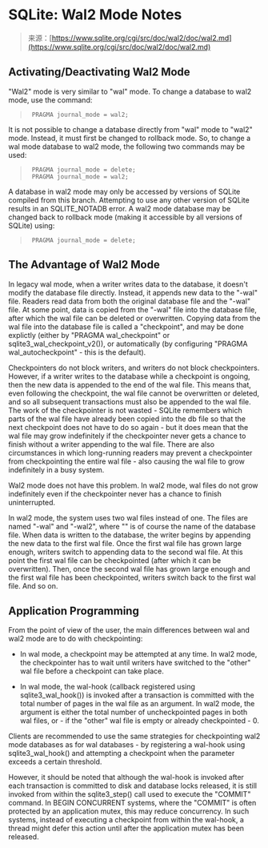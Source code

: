 <!--yml
category: 未分类
date: 2024-05-27 14:48:39
-->

# SQLite: Wal2 Mode Notes

> 来源：[https://www.sqlite.org/cgi/src/doc/wal2/doc/wal2.md](https://www.sqlite.org/cgi/src/doc/wal2/doc/wal2.md)

## Activating/Deactivating Wal2 Mode

"Wal2" mode is very similar to "wal" mode. To change a database to wal2 mode, use the command:

> ```
>  PRAGMA journal_mode = wal2; 
> ```

It is not possible to change a database directly from "wal" mode to "wal2" mode. Instead, it must first be changed to rollback mode. So, to change a wal mode database to wal2 mode, the following two commands may be used:

> ```
>  PRAGMA journal_mode = delete;
>  PRAGMA journal_mode = wal2; 
> ```

A database in wal2 mode may only be accessed by versions of SQLite compiled from this branch. Attempting to use any other version of SQLite results in an SQLITE_NOTADB error. A wal2 mode database may be changed back to rollback mode (making it accessible by all versions of SQLite) using:

> ```
>  PRAGMA journal_mode = delete; 
> ```

## The Advantage of Wal2 Mode

In legacy wal mode, when a writer writes data to the database, it doesn't modify the database file directly. Instead, it appends new data to the "<database>-wal" file. Readers read data from both the original database file and the "<database>-wal" file. At some point, data is copied from the "<database>-wal" file into the database file, after which the wal file can be deleted or overwritten. Copying data from the wal file into the database file is called a "checkpoint", and may be done explictly (either by "PRAGMA wal_checkpoint" or sqlite3_wal_checkpoint_v2()), or automatically (by configuring "PRAGMA wal_autocheckpoint" - this is the default).

Checkpointers do not block writers, and writers do not block checkpointers. However, if a writer writes to the database while a checkpoint is ongoing, then the new data is appended to the end of the wal file. This means that, even following the checkpoint, the wal file cannot be overwritten or deleted, and so all subsequent transactions must also be appended to the wal file. The work of the checkpointer is not wasted - SQLite remembers which parts of the wal file have already been copied into the db file so that the next checkpoint does not have to do so again - but it does mean that the wal file may grow indefinitely if the checkpointer never gets a chance to finish without a writer appending to the wal file. There are also circumstances in which long-running readers may prevent a checkpointer from checkpointing the entire wal file - also causing the wal file to grow indefinitely in a busy system.

Wal2 mode does not have this problem. In wal2 mode, wal files do not grow indefinitely even if the checkpointer never has a chance to finish uninterrupted.

In wal2 mode, the system uses two wal files instead of one. The files are named "<database>-wal" and "<database>-wal2", where "<database>" is of course the name of the database file. When data is written to the database, the writer begins by appending the new data to the first wal file. Once the first wal file has grown large enough, writers switch to appending data to the second wal file. At this point the first wal file can be checkpointed (after which it can be overwritten). Then, once the second wal file has grown large enough and the first wal file has been checkpointed, writers switch back to the first wal file. And so on.

## Application Programming

From the point of view of the user, the main differences between wal and wal2 mode are to do with checkpointing:

*   In wal mode, a checkpoint may be attempted at any time. In wal2 mode, the checkpointer has to wait until writers have switched to the "other" wal file before a checkpoint can take place.

*   In wal mode, the wal-hook (callback registered using sqlite3_wal_hook()) is invoked after a transaction is committed with the total number of pages in the wal file as an argument. In wal2 mode, the argument is either the total number of uncheckpointed pages in both wal files, or - if the "other" wal file is empty or already checkpointed - 0.

Clients are recommended to use the same strategies for checkpointing wal2 mode databases as for wal databases - by registering a wal-hook using sqlite3_wal_hook() and attempting a checkpoint when the parameter exceeds a certain threshold.

However, it should be noted that although the wal-hook is invoked after each transaction is committed to disk and database locks released, it is still invoked from within the sqlite3_step() call used to execute the "COMMIT" command. In BEGIN CONCURRENT systems, where the "COMMIT" is often protected by an application mutex, this may reduce concurrency. In such systems, instead of executing a checkpoint from within the wal-hook, a thread might defer this action until after the application mutex has been released.